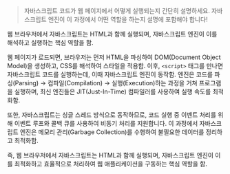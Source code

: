 > 자바스크립트 코드가 웹 페이지에서 어떻게 실행되는지 간단히 설명하세요.
> 자바스크립트 엔진이 이 과정에서 어떤 역할을 하는지 설명에 포함해야 합니다!

웹 브라우저에서 자바스크립트는 HTML과 함께 실행되며, 자바스크립트 엔진이 이를 해석하고 실행하는 핵심 역할을 함.

웹 페이지가 로드되면, 브라우저는 먼저 HTML을 파싱하여 DOM(Document Object Model)을 생성하고, CSS를 해석하여 스타일을 적용함. 이후, `<script>` 태그를 만나면 자바스크립트 코드를 실행하는데, 이때 자바스크립트 엔진이 동작함. 엔진은 코드를 파싱(Parsing) → 컴파일(Compilation) → 실행(Execution)하는 과정을 거쳐 프로그램을 실행하며, 최신 엔진들은 JIT(Just-In-Time) 컴파일러를 사용하여 실행 속도를 최적화함.

또한, 자바스크립트는 싱글 스레드 방식으로 동작하므로, 코드 실행 중 이벤트 처리를 위해 이벤트 루프와 콜백 큐를 사용하여 비동기 처리를 지원합니다. 이 과정에서 자바스크립트 엔진은 메모리 관리(Garbage Collection)를 수행하여 불필요한 데이터를 정리하고 최적화함.

즉, 웹 브라우저에서 자바스크립트는 HTML과 함께 실행되며, 자바스크립트 엔진이 이를 최적화하고 효율적으로 처리하여 웹 애플리케이션을 구동하는 핵심 역할을 함.